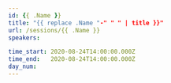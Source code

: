 ```yaml
---
id: {{ .Name }}
title: "{{ replace .Name "-" " " | title }}"
url: /sessions/{{ .Name }}
speakers:

time_start: 2020-08-24T14:00:00.000Z
time_end:   2020-08-24T14:00:00.000Z
day_num: 
---
```

